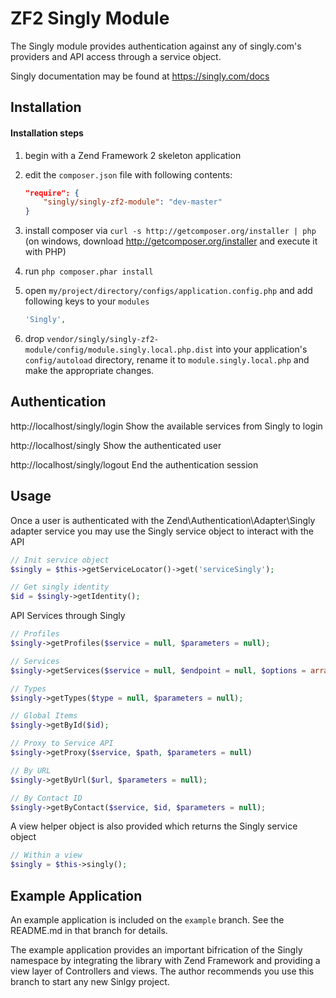 ZF2 Singly Module
==========================================

The Singly module provides authentication against any of singly.com's 
providers and API access through a service object.

Singly documentation may be found at https://singly.com/docs

Installation
------------
#### Installation steps
  1. begin with a Zend Framework 2 skeleton application
  2. edit the `composer.json` file with following contents:

     ```json
     "require": {
         "singly/singly-zf2-module": "dev-master"
     }
     ```
  3. install composer via `curl -s http://getcomposer.org/installer | php` (on windows, download
     http://getcomposer.org/installer and execute it with PHP)
  4. run `php composer.phar install`
  5. open `my/project/directory/configs/application.config.php` and add following keys to your `modules`

     ```php
     'Singly',
     ```
  6. drop `vendor/singly/singly-zf2-module/config/module.singly.local.php.dist` into your application's
     `config/autoload` directory, rename it to `module.singly.local.php` and make the appropriate changes.

Authentication
--------------
http://localhost/singly/login
    Show the available services from Singly to login

http://localhost/singly
    Show the authenticated user

http://localhost/singly/logout
    End the authentication session
    
Usage
--------
Once a user is authenticated with the Zend\Authentication\Adapter\Singly adapter service you may use the Singly service object to interact with the API

```php
// Init service object
$singly = $this->getServiceLocator()->get('serviceSingly');

// Get singly identity 
$id = $singly->getIdentity();
```
API Services through Singly
```php
// Profiles
$singly->getProfiles($service = null, $parameters = null);

// Services
$singly->getServices($service = null, $endpoint = null, $options = array());

// Types
$singly->getTypes($type = null, $parameters = null);

// Global Items
$singly->getById($id);

// Proxy to Service API
$singly->getProxy($service, $path, $parameters = null)

// By URL
$singly->getByUrl($url, $parameters = null);

// By Contact ID
$singly->getByContact($service, $id, $parameters = null);
```
A view helper object is also provided which returns the Singly service object
```php
// Within a view
$singly = $this->singly();
```

Example Application
-------------------
An example application is included on the ```example``` branch.  See the README.md in that branch for details.

The example application provides an important bifrication of the Singly namespace by integrating the library with Zend Framework and providing a view layer of Controllers and views.  The author recommends you use this branch to start any new Sinlgy project.
